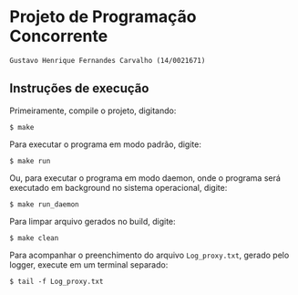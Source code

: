 Projeto de Programação Concorrente
====================

    Gustavo Henrique Fernandes Carvalho (14/0021671)

Instruções de execução
----------------------

Primeiramente, compile o projeto, digitando:

    $ make

Para executar o programa em modo padrão, digite:

    $ make run

Ou, para executar o programa em modo daemon, onde o programa será executado em background no 
sistema operacional, digite:

    $ make run_daemon


Para limpar arquivo gerados no build, digite:

    $ make clean

Para acompanhar o preenchimento do arquivo `Log_proxy.txt`, gerado pelo logger, execute em um terminal
separado:

    $ tail -f Log_proxy.txt